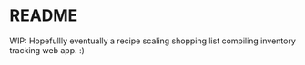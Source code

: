 # README

WIP: Hopefullly eventually a recipe scaling shopping list compiling inventory tracking web app. :)
